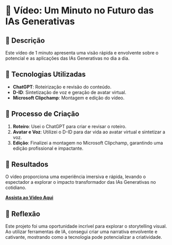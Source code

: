 # 🎥 Vídeo: Um Minuto no Futuro das IAs Generativas

## 📒 Descrição
Este vídeo de 1 minuto apresenta uma visão rápida e envolvente sobre o potencial e as aplicações das IAs Generativas no dia a dia.

## 🤖 Tecnologias Utilizadas
- **ChatGPT**: Roteirização e revisão do conteúdo.
- **D-ID**: Sintetização de voz e geração de avatar virtual.
- **Microsoft Clipchamp**: Montagem e edição do vídeo.

## 🤔 Processo de Criação
1. **Roteiro**: Usei o ChatGPT para criar e revisar o roteiro.
2. **Avatar e Voz**: Utilizei o D-ID para dar vida ao avatar virtual e sintetizar a voz.
3. **Edição**: Finalizei a montagem no Microsoft Clipchamp, garantindo uma edição profissional e impactante.

## 🚀 Resultados
O vídeo proporciona uma experiência imersiva e rápida, levando o espectador a explorar o impacto transformador das IAs Generativas no cotidiano.

[**Assista ao Vídeo Aqui**](https://drive.google.com/file/d/1PRoi3J0S-9NGemK8_4AdtPJXzXcHq3Jx/view?usp=sharing)

## 💭 Reflexão
Este projeto foi uma oportunidade incrível para explorar o storytelling visual. Ao utilizar ferramentas de IA, consegui criar uma narrativa envolvente e cativante, mostrando como a tecnologia pode potencializar a criatividade.


